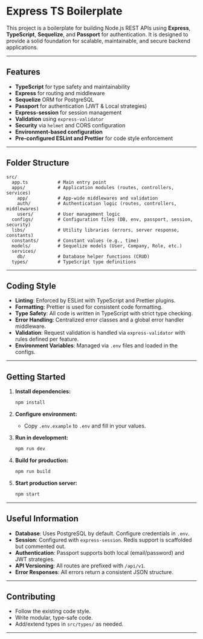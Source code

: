 # Express TS Boilerplate

This project is a boilerplate for building Node.js REST APIs using **Express**, **TypeScript**, **Sequelize**, and **Passport** for authentication. It is designed to provide a solid foundation for scalable, maintainable, and secure backend applications.

---

## Features

- **TypeScript** for type safety and maintainability  
- **Express** for routing and middleware  
- **Sequelize** ORM for PostgreSQL  
- **Passport** for authentication (JWT & Local strategies)  
- **Express-session** for session management  
- **Validation** using `express-validator`  
- **Security** via `helmet` and CORS configuration  
- **Environment-based configuration**  
- **Pre-configured ESLint and Prettier** for code style enforcement  

---

## Folder Structure

```
src/
  app.ts           # Main entry point
  apps/            # Application modules (routes, controllers, services)
    app/           # App-wide middlewares and validation
    auth/          # Authentication logic (routes, controllers, middlewares)
    users/         # User management logic
  configs/         # Configuration files (DB, env, passport, session, security)
  libs/            # Utility libraries (errors, server response, constants)
  constants/       # Constant values (e.g., time)
  models/          # Sequelize models (User, Company, Role, etc.)
  services/
    db/            # Database helper functions (CRUD)
  types/           # TypeScript type definitions
```

---

## Coding Style

- **Linting**: Enforced by ESLint with TypeScript and Prettier plugins.
- **Formatting**: Prettier is used for consistent code formatting.
- **Type Safety**: All code is written in TypeScript with strict type checking.
- **Error Handling**: Centralized error classes and a global error handler middleware.
- **Validation**: Request validation is handled via `express-validator` with rules defined per feature.
- **Environment Variables**: Managed via `.env` files and loaded in the configs.

---

## Getting Started

1. **Install dependencies:**
   ```sh
   npm install
   ```

2. **Configure environment:**
   - Copy `.env.example` to `.env` and fill in your values.

3. **Run in development:**
   ```sh
   npm run dev
   ```

4. **Build for production:**
   ```sh
   npm run build
   ```

5. **Start production server:**
   ```sh
   npm start
   ```

---

## Useful Information

- **Database**: Uses PostgreSQL by default. Configure credentials in `.env`.
- **Session**: Configured with `express-session`. Redis support is scaffolded but commented out.
- **Authentication**: Passport supports both local (email/password) and JWT strategies.
- **API Versioning**: All routes are prefixed with `/api/v1`.
- **Error Responses**: All errors return a consistent JSON structure.

---

## Contributing

- Follow the existing code style.
- Write modular, type-safe code.
- Add/extend types in `src/types/` as needed.

---
